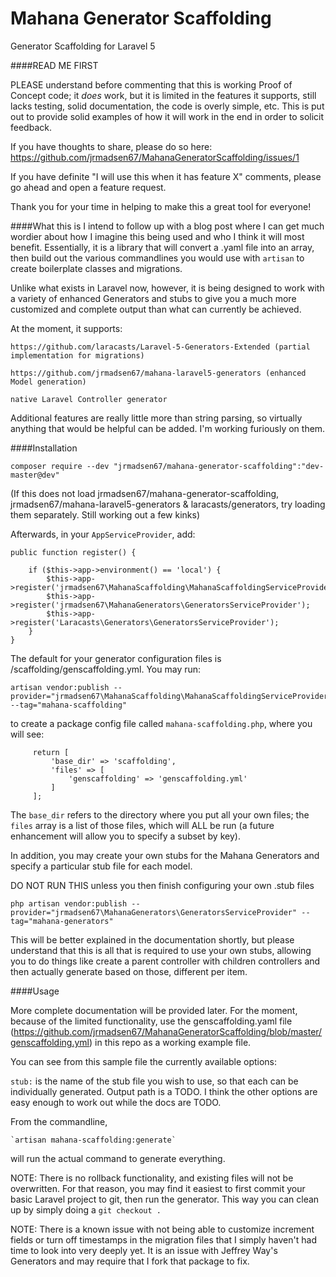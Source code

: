 # Mahana Generator Scaffolding
Generator Scaffolding for Laravel 5

####READ ME FIRST

PLEASE understand before commenting that this is working Proof of Concept code; it *does* work, but it is limited in the
 features it supports, still lacks testing, solid documentation, the code is overly simple, etc. This is put out to 
 provide solid examples of how it will work in the end in order to solicit feedback.
 
If you have thoughts to share, please do so here: https://github.com/jrmadsen67/MahanaGeneratorScaffolding/issues/1
  
If you have definite "I will use this when it has feature X" comments, please go ahead and open a feature request.
  
Thank you for your time in helping to make this a great tool for everyone!   

####What this is 
I intend to follow up with a blog post where I can get much wordier about how I imagine this being used and who I think 
it will most benefit. Essentially, it is a library that will convert a .yaml file into an array, then build out the 
various commandlines you would use with `artisan` to create boilerplate classes and migrations.
 
Unlike what exists in Laravel now, however, it is being designed to work with a variety of enhanced Generators and 
 stubs to give you a much more customized and complete output than what can currently be achieved.
 
At the moment, it supports:
 
    https://github.com/laracasts/Laravel-5-Generators-Extended (partial implementation for migrations)
    
    https://github.com/jrmadsen67/mahana-laravel5-generators (enhanced Model generation)
     
    native Laravel Controller generator 

Additional features are really little more than string parsing, so virtually anything that would be helpful can be added.
I'm working furiously on them.

####Installation

    composer require --dev "jrmadsen67/mahana-generator-scaffolding":"dev-master@dev"
    
(If this does not load jrmadsen67/mahana-generator-scaffolding, jrmadsen67/mahana-laravel5-generators & laracasts/generators, try loading them separately. Still working out a few kinks)

    
Afterwards, in your `AppServiceProvider`, add:

    public function register() {
    
		if ($this->app->environment() == 'local') {
            $this->app->register('jrmadsen67\MahanaScaffolding\MahanaScaffoldingServiceProvider');
			$this->app->register('jrmadsen67\MahanaGenerators\GeneratorsServiceProvider');
            $this->app->register('Laracasts\Generators\GeneratorsServiceProvider');
		}
    }    

The default for your generator configuration files is /scaffolding/genscaffolding.yml. You may run:

    artisan vendor:publish --provider="jrmadsen67\MahanaScaffolding\MahanaScaffoldingServiceProvider" --tag="mahana-scaffolding"
    
to create a package config file called `mahana-scaffolding.php`, where you will see:
     
         return [
             'base_dir' => 'scaffolding',
             'files' => [
                 'genscaffolding' => 'genscaffolding.yml'
             ]
         ];
         
The `base_dir` refers to the directory where you put all your own files; the `files` array is a list of those files, 
which will ALL be run (a future enhancement will allow you to specify a subset by key). 

In addition, you may create your own stubs for the Mahana Generators and specify a particular stub file for each model.

DO NOT RUN THIS unless you then finish configuring your own .stub files
 
    php artisan vendor:publish --provider="jrmadsen67\MahanaGenerators\GeneratorsServiceProvider" --tag="mahana-generators"

This will be better explained in the documentation shortly, but please understand that this is all that is required to use
your own stubs, allowing you to do things like create a parent controller with children controllers and then actually generate
based on those, different per item. 

####Usage

More complete documentation will be provided later. For the moment, because of the limited functionality, use the 
genscaffolding.yaml file (https://github.com/jrmadsen67/MahanaGeneratorScaffolding/blob/master/genscaffolding.yml) in this repo as a working example file.

You can see from this sample file the currently available options:

`stub:` is the name of the stub file you wish to use, so that each can be individually generated. Output path is a TODO. I think the other options are easy enough to work out while the docs are TODO.

From the commandline, 

    `artisan mahana-scaffolding:generate`
    
will run the actual command to generate everything.    
 
NOTE: There is no rollback functionality, and existing files will not be overwritten. For that reason, you may find it
 easiest to first commit your basic Laravel project to git, then run the generator. This way you can clean up by simply
doing a `git checkout .`   

NOTE: There is a known issue with not being able to customize increment fields or turn off timestamps in the migration
files that I simply haven't had time to look into very deeply yet. It is an issue with Jeffrey Way's Generators and may 
require that I fork that package to fix.
